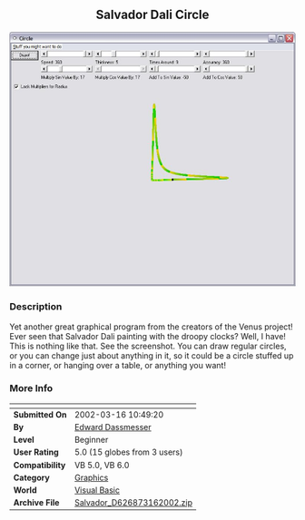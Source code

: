 ﻿<div align="center">

## Salvador Dali Circle

<img src="PIC2002315171349271.JPG">
</div>

### Description

Yet another great graphical program from the creators of the Venus project! Ever seen that Salvador Dali painting with the droopy clocks? Well, I have! This is nothing like that. See the screenshot. You can draw regular circles, or you can change just about anything in it, so it could be a circle stuffed up in a corner, or hanging over a table, or anything you want!
 
### More Info
 


<span>             |<span>
---                |---
**Submitted On**   |2002-03-16 10:49:20
**By**             |[Edward Dassmesser](https://github.com/Planet-Source-Code/PSCIndex/blob/master/ByAuthor/edward-dassmesser.md)
**Level**          |Beginner
**User Rating**    |5.0 (15 globes from 3 users)
**Compatibility**  |VB 5\.0, VB 6\.0
**Category**       |[Graphics](https://github.com/Planet-Source-Code/PSCIndex/blob/master/ByCategory/graphics__1-46.md)
**World**          |[Visual Basic](https://github.com/Planet-Source-Code/PSCIndex/blob/master/ByWorld/visual-basic.md)
**Archive File**   |[Salvador\_D626873162002\.zip](https://github.com/Planet-Source-Code/edward-dassmesser-salvador-dali-circle__1-32725/archive/master.zip)








